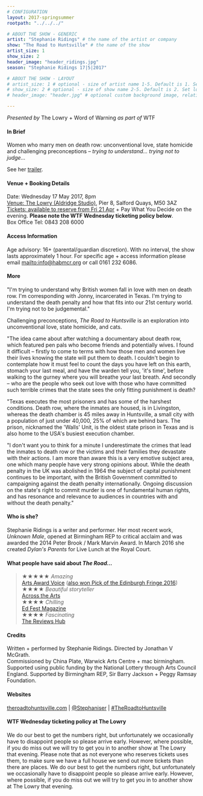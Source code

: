 ```yaml
---
# CONFIGURATION
layout: 2017-springsummer
rootpath: "../../../"

# ABOUT THE SHOW - GENERIC
artist: "Stephanie Ridings" # the name of the artist or company
show: "The Road to Huntsville" # the name of the show
artist_size: 1
show_size: 2
header_image: "header_ridings.jpg"    
season: "Stephanie Ridings 17|5|2017"

# ABOUT THE SHOW - LAYOUT
# artist_size: 1 # optional - size of artist name 1-5. Default is 1. Set longer names to lower values
# show_size: 2 # optional - size of show name 2-5. Default is 2. Set longer names to lower values
# header_image: "header.jpg" # optional custom background image, relative to current page

---
```

*Presented by* The Lowry + Word of Warning *as part of* WTF          
         
#### In Brief      
Women who marry men on death row: unconventional love, state homicide and challenging preconceptions – *trying to understand… trying not to judge…*         
          
See her <a href="http://vimeo.com/172586727" target="_blank">trailer</a>.        
         
#### Venue + Booking Details    
Date: Wednesday 17 May 2017, 8pm          
<a href="http://www.thelowry.com/plan-your-visit/getting-here" target="_blank">Venue: The Lowry (Aldridge Studio)</a>, Pier 8, Salford Quays, M50 3AZ         
<a href="http://www.thelowry.com/events/the-road-to-huntsville" target="_blank">Tickets: available to reserve from Fri 21 Apr</a> + Pay What You Decide on the evening. **Please note the WTF Wednesday ticketing policy below**.          
Box Office Tel: 0843 208 6000          
          
#### Access Information        
Age advisory: 16+ (parental/guardian discretion). With no interval, the show lasts approximately 1 hour. For specific age + access information please email <mailto:info@habmcr.org> or call 0161 232 6086.     
             
#### More         
"I'm trying to understand why British women fall in love with men on death row. I'm corresponding with Jonny, incarcerated in Texas. I'm trying to understand the death penalty and how that fits into our 21st century world. I'm trying not to be judgemental."        
        
Challenging preconceptions, *The Road to Huntsville* is an exploration into unconventional love, state homicide, and cats.              
        
"The idea came about after watching a documentary about death row, which featured pen pals who become friends and potentially wives. I found it difficult – firstly to come to terms with how those men and women live their lives knowing the state will put them to death. I couldn't begin to contemplate how it must feel to count the days you have left on this earth, stomach your last meal, and have the warden tell you, 'it's time', before walking to the gurney where you will breathe your last breath. And secondly – who are the people who seek out love with those who have committed such terrible crimes that the state sees the only fitting punishment is death?        
        
"Texas executes the most prisoners and has some of the harshest conditions. Death row, where the inmates are housed, is in Livingston, whereas the death chamber is 45 miles away in Huntsville, a small city with a population of just under 40,000, 25% of which are behind bars. The prison, nicknamed the 'Walls' Unit, is the oldest state prison in Texas and is also home to the USA's busiest execution chamber.        
        
"I don't want you to think for a minute I underestimate the crimes that lead the inmates to death row or the victims and their families they devastate with their actions. I am more than aware this is a very emotive subject area, one which many people have very strong opinions about. While the death penalty in the UK was abolished in 1964 the subject of capital punishment continues to be important, with the British Government committed to campaigning against the death penalty internationally. Ongoing discussion on the state's right to commit murder is one of fundamental human rights, and has resonance and relevance to audiences in countries with and without the death penalty."             
          
#### Who is she?          
Stephanie Ridings is a writer and performer. Her most recent work, *Unknown Male*, opened at Birmingham REP to critical acclaim and was awarded the 2014 Peter Brook / Mark Marvin Award. In March 2016 she created *Dylan's Parents* for Live Lunch at the Royal Court.       
        
#### What people have said about *The Road…*         
>★★★★★ *Amazing*<br><a href="http://www.artsawardvoice.com/magazine/reviews/the-road-to-huntsville" target="_blank">Arts Award Voice</a> (<a href="http://www.artsawardvoice.com/magazine/articles/voices-pick-of-the-edinburgh-fringe-2016" target="_blank">also won Pick of the Edinburgh Fringe 2016</a>)<br>★★★★ *Beautiful storyteller*<br>
<a href="http://www.acrossthearts.co.uk/news/artsblog/festival-reviews-briefs-and-the-road-to-huntsville" target="_blank">Across the Arts</a><br>★★★★ *Chilling*<br><a href="http://www.edfestmag.com/the-road-to-huntsville-2" target="_blank">Ed Fest Magazine</a><br>★★★★ *Fascinating*<br><a href="http://www.thereviewshub.com/the-road-to-huntsville-summerhall-edinburgh" target="_blank">The Reviews Hub</a>        
        
#### Credits          
Written + performed by Stephanie Ridings. Directed by Jonathan V McGrath.<br>Commissioned by China Plate, Warwick Arts Centre + mac birmingham.<br>Supported using public funding by the National Lottery through Arts Council England. Supported by Birmingham REP, Sir Barry Jackson + Peggy Ramsay Foundation.          
        
#### Websites          
<a href="http://www.theroadtohuntsville.com" target="_blank">theroadtohuntsville.com</a> | <a href="http://twitter.com/Stephaniser" target="_blank">@Stephaniser</a> | <a href="http://twitter.com/hashtag/TheRoadtoHuntsville" target="_blank">#TheRoadtoHuntsville</a>

#### WTF Wednesday ticketing policy at The Lowry         
We do our best to get the numbers right, but unfortunately we occasionally have to disappoint people so please arrive early. However, where possible, if you do miss out we will try to get you in to another show at The Lowry that evening. Please note that as not everyone who reserves tickets uses them, to make sure we have a full house we send out more tickets than there are places. We do our best to get the numbers right, but unfortunately we occasionally have to disappoint people so please arrive early. However, where possible, if you do miss out we will try to get you in to another show at The Lowry that evening.
